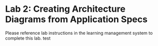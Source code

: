 # Lab 2: Creating Architecture Diagrams from Application Specs
Please reference lab instructions in the learning management system to complete this lab. 
test